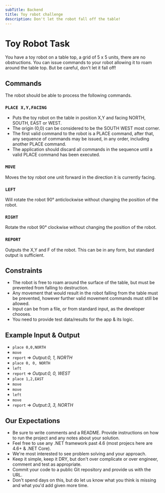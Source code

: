 ```yaml
---
subTitle: Backend
title: Toy robot challenge
description: Don't let the robot fall off the table!
---
```


# Toy Robot Task 
You have a toy robot on a table top, a grid of 5 x 5 units, there are no obstructions. You can issue commands to your robot allowing it to roam around the table top. But be careful, don't let it fall off!

## Commands
The robot should be able to process the following commands.

### `PLACE X,Y,FACING`

- Puts the toy robot on the table in position X,Y and facing NORTH, SOUTH, EAST or WEST.
- The origin (0,0) can be considered to be the SOUTH WEST most corner.
- The first valid command to the robot is a PLACE command, after that, any sequence of commands may be issued, in any order, including another PLACE command.
- The application should discard all commands in the sequence until a valid PLACE command has been executed.

### `MOVE`

Moves the toy robot one unit forward in the direction it is currently facing.

### `LEFT`

Will rotate the robot 90° anticlockwise without changing the position of the robot.

### `RIGHT`

Rotate the robot 90° clockwise without changing the position of the robot.

### `REPORT`

Outputs the X,Y and F of the robot. This can be in any form, but standard output is sufficient.

## Constraints
- The robot is free to roam around the surface of the table, but must be prevented from falling to destruction. 
- Any movement that would result in the robot falling from the table must be prevented, however further valid movement commands must still be allowed.
- Input can be from a file, or from standard input, as the developer chooses.
- You need to provide test data/results for the app & its logic.


## Example Input & Output

- `place 0,0,NORTH`
- `move`
- `report` => _Output:0, 1, NORTH_
- `place 0, 0, NORTH`
- `left`
- `report` => _Output:0, 0, WEST_
- `place 1,2,EAST`
- `move`
- `move`
- `left`
- `move`
- `report` => _Output:3, 3, NORTH_



## Our Expectations

- Be sure to write comments and a README. Provide instructions on how to run the project and any notes  about your solution.
- Feel free to use any .NET framework past 4.6 (most projecs here are 4.6+ & .NET Core).
- We're most interested to see problem solving and your approach.
- Keep it simple, keep it DRY, but don't over complicate or over engineer, comment and test as appropriate.
- Commit your code to a public Git repository and provide us with the URL.
- Don't spend days on this, but do let us know what you think is missing and what you'd add given more time.